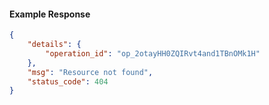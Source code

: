 <!-- Code generated for API Clients. DO NOT EDIT. -->

#### Example Response

```json
{
	"details": {
		"operation_id": "op_2otayHH0ZQIRvt4and1TBnOMk1H"
	},
	"msg": "Resource not found",
	"status_code": 404
}
```

